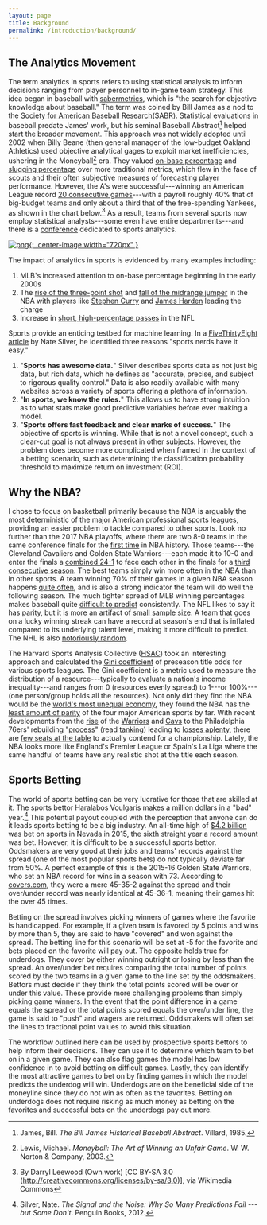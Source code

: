 ```yaml
---
layout: page
title: Background
permalink: /introduction/background/
---
```


## The Analytics Movement

The term analytics in sports refers to using statistical analysis to inform decisions ranging from player personnel to in-game team strategy. This idea began in baseball with [sabermetrics](http://sabr.org/sabermetrics), which is "the search for objective knowledge about baseball." The term was coined by Bill James as a nod to the [Society for American Baseball Research](http://sabr.org/)(SABR). Statistical evaluations in baseball predate James' work, but his seminal Baseball Abstract[^1] helped start the broader movement. This approach was not widely adopted until 2002 when Billy Beane (then general manager of the low-budget Oakland Athletics) used objective analytical gages to exploit market inefficiencies, ushering in the Moneyball[^2] era. They valued [on-base percentage](http://grantland.com/features/the-economics-moneyball/) and [slugging percentage](http://thesportjournal.org/article/an-examination-of-the-moneyball-theory-a-baseball-statistical-analysis/) over more traditional metrics, which flew in the face of scouts and their often subjective measures of forecasting player performance. However, the A's were successful---winning an American League record [20 consecutive games](http://www.sbnation.com/2012/8/19/3250200/ten-year-anniversary-athletics-20-game-winning-streak-hatteberg-moneyball)---with a payroll roughly 40% that of big-budget teams and only about a third that of the free-spending Yankees, as shown in the chart below.[^3] As a result, teams from several sports now employ statistical analysts---some even have entire departments---and there is a [conference](http://www.sloansportsconference.com/) dedicated to sports analytics.

[![png](https://upload.wikimedia.org/wikipedia/commons/a/ae/MONEYBALLchart.png){: .center-image width="720px" }](https://en.wikipedia.org/wiki/Moneyball)

The impact of analytics in sports is evidenced by many examples including:

1. MLB's increased attention to on-base percentage beginning in the early 2000s
2. The [rise of the three-point shot](https://bballbreakdown.com/2016/12/16/the-nba-3-point-revolution/) and [fall of the midrange jumper](http://grantland.com/the-triangle/the-nbas-next-shooting-revolution-has-already-been-televised/) in the NBA with players like [Stephen Curry](http://fivethirtyeight.com/features/stephen-curry-is-the-revolution/) and [James Harden](https://fivethirtyeight.com/features/james-harden-gets-fouled-on-3s-more-than-any-nba-team/) leading the charge
3. Increase in [short, high-percentage passes](https://fivethirtyeight.com/features/running-backs-are-finally-getting-paid-what-theyre-worth/) in the NFL

Sports provide an enticing testbed for machine learning. In a [FiveThirtyEight article](https://fivethirtyeight.com/features/rich-data-poor-data/) by Nate Silver, he identified three reasons "sports nerds have it easy."

1. "**Sports has awesome data.**" Silver describes sports data as not just big data, but rich data, which he defines as "accurate, precise, and subject to rigorous quality control." Data is also readily available with many websites across a variety of sports offering a plethora of information.
2. "**In sports, we know the rules.**" This allows us to have strong intuition as to what stats make good predictive variables before ever making a model.
3. "**Sports offers fast feedback and clear marks of success.**" The objective of sports is winning. While that is not a novel concept, such a clear-cut goal is not always present in other subjects. However, the problem does become more complicated when framed in the context of a betting scenario, such as determining the classification probability threshold to maximize return on investment (ROI).

## Why the NBA?

I chose to focus on basketball primarily because the NBA is arguably the most deterministic of the major American professional sports leagues, providing an easier problem to tackle compared to other sports. Look no further than the 2017 NBA playoffs, where there are two 8-0 teams in the same conference finals for the [first time](http://www.miamiherald.com/sports/spt-columns-blogs/greg-cote/article150421892.html) in NBA history. Those teams---the Cleveland Cavaliers and Golden State Warriors---each made it to 10-0 and enter the finals a [combined 24-1](http://www.basketball-reference.com/playoffs/NBA_2017.html) to face each other in the finals for a [third consecutive season](https://fivethirtyeight.com/features/the-cavs-and-warriors-might-be-doing-this-finals-thing-for-a-long-time/). The best teams simply win more often in the NBA than in other sports. A team winning 70% of their games in a given NBA season happens [quite often](http://vizual-statistix.tumblr.com/post/66117099636/edit-due-to-numerous-requests-for-the-addition), and is also a strong indicator the team will do well the following season. The much tighter spread of MLB winning percentages makes baseball quite [difficult to predict](https://fivethirtyeight.com/features/the-imperfect-pursuit-of-a-perfect-baseball-forecast/) consistently. The NFL likes to say it has parity, but it is more an artifact of [small sample size](http://www.sloansportsconference.com/mit_news/exploring-consistency-in-professional-sports-how-the-nfls-parity-is-somewhat-of-a-hoax/). A team that goes on a lucky winning streak can have a record at season's end that is inflated compared to its underlying talent level, making it more difficult to predict. The NHL is also [notoriously random](https://fivethirtyeight.com/features/a-home-playoff-game-is-a-big-advantage-unless-you-play-hockey/).

The Harvard Sports Analysis Collective ([HSAC](http://harvardsportsanalysis.org/)) took an interesting approach and calculated the [Gini coefficient](https://en.wikipedia.org/wiki/Gini_coefficient) of preseason title odds for various sports leagues. The Gini coefficient is a metric used to measure the distribution of a resource---typically to evaluate a nation's income inequality---and ranges from 0 (resources evenly spread) to 1---or 100%---(one person/group holds all the resources). Not only did they find the NBA would be the [world's most unequal economy](http://harvardsportsanalysis.org/2016/10/distribution-of-nba-title-odds-would-be-worlds-most-unequal-economy/), they found the NBA has the [least amount of parity](http://harvardsportsanalysis.org/2016/12/which-sports-league-has-the-most-parity/) of the four major American sports by far. With recent developments from the [rise](https://fivethirtyeight.com/features/last-years-warriors-werent-the-best-ever-but-this-years-might-be/) of the [Warriors](http://grantland.com/the-triangle/golden-state-warriors-illustrated/) and [Cavs](http://fivethirtyeight.com/features/the-cavs-are-obliterating-the-eastern-conference/) to the Philadelphia 76ers' rebuilding "[process](http://www.espn.com/nba/story/_/id/12318808/the-philadelphia-76ers-radical-guide-winning)" (read [tanking](http://fivethirtyeight.com/features/the-76ers-would-be-the-worst-expansion-team-in-modern-nba-history/)) leading to [losses aplenty](https://www.si.com/nba/2015/11/27/philadelphia-76ers-set-record-27th-straight-loss-wrong-side-of-history), there are [few seats at the table](http://grantland.com/the-triangle/our-annual-tiers-of-the-nba/) to actually contend for a championship. Lately, the NBA looks more like England's Premier League or Spain's La Liga where the same handful of teams have any realistic shot at the title each season.

## Sports Betting

The world of sports betting can be very lucrative for those that are skilled at it. The sports bettor Haralabos Voulgaris makes a million dollars in a "bad" year.[^4] This potential payout coupled with the perception that anyone can do it leads sports betting to be a big industry. An all-time high of [$4.2 billion](http://www.espn.com/chalk/story/_/id/17892685/the-future-sports-betting-how-sports-betting-legalized-united-states-the-marketplace-look-like) was bet on sports in Nevada in 2015, the sixth straight year a record amount was bet. However, it is difficult to be a successful sports bettor. Oddsmakers are very good at their jobs and teams' records against the spread (one of the most popular sports bets) do not typically deviate far from 50%. A perfect example of this is the 2015-16 Golden State Warriors, who set an NBA record for wins in a season with 73. According to [covers.com](http://www.covers.com/pageLoader/pageLoader.aspx?page=/data/nba/standings/2015-2016/sortable/standings_wins.html), they were a mere 45-35-2 against the spread and their over/under record was nearly identical at 45-36-1, meaning their games hit the over 45 times.

Betting on the spread involves picking winners of games where the favorite is handicapped. For example, if a given team is favored by 5 points and wins by more than 5, they are said to have "covered" and won against the spread. The betting line for this scenario will be set at -5 for the favorite and bets placed on the favorite will pay out. The opposite holds true for underdogs. They cover by either winning outright or losing by less than the spread. An over/under bet requires comparing the total number of points scored by the two teams in a given game to the line set by the oddsmakers. Bettors must decide if they think the total points scored will be over or under this value. These provide more challenging problems than simply picking game winners. In the event that the point difference in a game equals the spread or the total points scored equals the over/under line, the game is said to "push" and wagers are returned. Oddsmakers will often set the lines to fractional point values to avoid this situation.

The workflow outlined here can be used by prospective sports bettors to help inform their decisions. They can use it to determine which team to bet on in a given game. They can also flag games the model has low confidence in to avoid betting on difficult games. Lastly, they can identify the most attractive games to bet on by finding games in which the model predicts the underdog will win. Underdogs are on the beneficial side of the moneyline since they do not win as often as the favorites. Betting on underdogs does not require risking as much money as betting on the favorites and successful bets on the underdogs pay out more.

[^1]: James, Bill. *The Bill James Historical Baseball Abstract*. Villard, 1985.

[^2]: Lewis, Michael. *Moneyball: The Art of Winning an Unfair Game*. W. W. Norton & Company, 2003.

[^3]: By Darryl Leewood (Own work) [CC BY-SA 3.0 (http://creativecommons.org/licenses/by-sa/3.0)], via Wikimedia Commons

[^4]: Silver, Nate. *The Signal and the Noise: Why So Many Predictions Fail --- but Some Don't*. Penguin Books, 2012.
